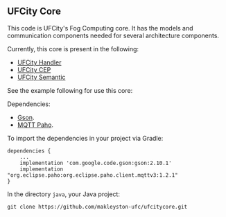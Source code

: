 ## UFCity Core

This code is UFCity's Fog Computing core. It has the models and communication components needed for several architecture components.

Currently, this core is present in the following:
* [UFCity Handler](https://github.com/makleyston-ufc/ufcity-fog-handler)
* [UFCity CEP](https://github.com/makleyston-ufc/ufcity-fog-cep)
* [UFCity Semantic](https://github.com/makleyston-ufc/ufcity-fog-semantic)

See the example following for use this core:

Dependencies:
* [Gson](https://github.com/google/gson).
* [MQTT Paho](https://www.eclipse.org/paho/).

To import the dependencies in your project via Gradle: 
```
dependencies {
    ...
    implementation 'com.google.code.gson:gson:2.10.1'
    implementation "org.eclipse.paho:org.eclipse.paho.client.mqttv3:1.2.1"
}
```

In the directory `java`, your Java project:
```
git clone https://github.com/makleyston-ufc/ufcitycore.git
```